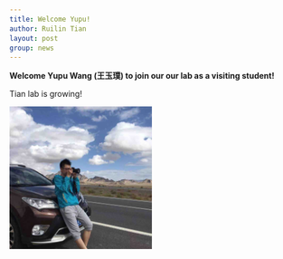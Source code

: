 ```yaml
---
title: Welcome Yupu!
author: Ruilin Tian
layout: post
group: news
---
```


 **Welcome Yupu Wang (王玉璞) to join our our lab as a visiting student!**

Tian lab is growing!
 
 <img src="/static/img/people/yupu.jpg" width="50%" alt="yupu" class="img-fluid">
  



